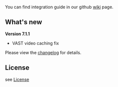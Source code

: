 You can find integration guide in our github [wiki](https://github.com/loopme/android-united-sdk/wiki) page.

## What's new ##

**Version 7.1.1**
- VAST video caching fix   

Please view the [changelog](CHANGELOG.md) for details.

## License ##

see [License](LICENSE.md)